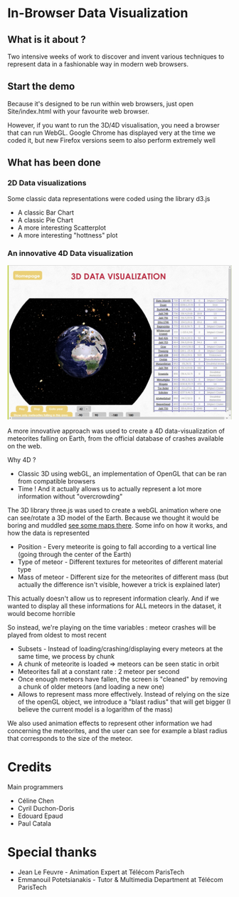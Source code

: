 # In-Browser Data Visualization

## What is it about ?

Two intensive weeks of work to discover and invent various techniques to represent data in a fashionable way in modern web browsers.

## Start the demo

Because it's designed to be run within web browsers, just open Site/index.html with your favourite web browser.

However, if you want to run the 3D/4D visualisation, you need a browser that can run WebGL. Google Chrome has displayed very at the time we coded it, but new Firefox versions seem to also perform extremely well

## What has been done

### 2D Data visualizations

Some classic data representations were coded using the library d3.js

*  A classic Bar Chart
*  A classic Pie Chart
*  A more interesting Scatterplot
*  A more interesting "hottness" plot

### An innovative 4D Data visualization

![Meteorite Visualization screenshot](screenshot_meteorites.jpg?raw=true "Screenshot of the meteorites 4D Visualization")

A more innovative approach was used to create a 4D data-visualization of meteorites falling on Earth, from the official database of crashes available on the web. 

Why 4D ? 

*  Classic 3D using webGL, an implementation of OpenGL that can be ran from compatible browsers
*  Time ! And it actually allows us to actually represent a lot more information without "overcrowding"

The 3D library three.js was used to create a webGL animation where one can see/rotate a 3D model of the Earth. 
Because we thought it would be boring and muddled [see some maps there](http://datavisualization.ch/inside/how-we-visualized-meteorite-impacts/). Some info on how it works, and how the data is represented

*  Position - Every meteorite is going to fall according to a vertical line (going through the center of the Earth)
*  Type of meteor - Different textures for meteorites of different material type
*  Mass of meteor - Different size for the meteorites of different mass (but actually the difference isn't visible, however a trick is explained later)

This actually doesn't allow us to represent information clearly. And if we wanted to display all these informations for ALL meteors in the dataset, it would become horrible

So instead, we're playing on the time variables : meteor crashes will be played from oldest to most recent

*  Subsets - Instead of loading/crashing/displaying every meteors at the same time, we process by chunk
  *  A chunk of meteorite is loaded => meteors can be seen static in orbit
  *  Meteorites fall at a constant rate : 2 meteor per second
  *  Once enough meteors have fallen, the screen is "cleaned" by removing a chunk of older meteors (and loading a new one)
*  Allows to represent mass more effectively. Instead of relying on the size of the openGL object, we introduce a "blast radius" that will get bigger (I believe the current model is a logarithm of the mass)

We also used animation effects to represent other information we had concerning the meteorites, and the user can see for example a blast radius that corresponds to the size of the meteor.

# Credits 

Main programmers

*  Céline Chen
*  Cyril Duchon-Doris
*  Edouard Epaud
*  Paul Catala

# Special thanks

*  Jean Le Feuvre - Animation Expert at Télécom ParisTech
*  Emmanouil Potetsianakis - Tutor & Multimedia Department at Télécom ParisTech